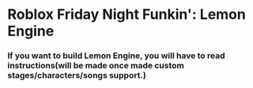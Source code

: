 # Roblox Friday Night Funkin': Lemon Engine

### If you want to build Lemon Engine, you will have to read instructions(will be made once made custom stages/characters/songs support.)

